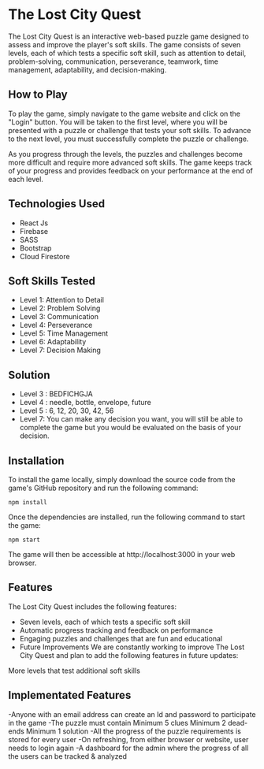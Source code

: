 # The Lost City Quest
The Lost City Quest is an interactive web-based puzzle game designed to assess and improve the player's soft skills. The game consists of seven levels, each of which tests a specific soft skill, such as attention to detail, problem-solving, communication, perseverance, teamwork, time management, adaptability, and decision-making.

## How to Play
To play the game, simply navigate to the game website and click on the "Login" button. You will be taken to the first level, where you will be presented with a puzzle or challenge that tests your soft skills. To advance to the next level, you must successfully complete the puzzle or challenge.

As you progress through the levels, the puzzles and challenges become more difficult and require more advanced soft skills. The game keeps track of your progress and provides feedback on your performance at the end of each level.

## Technologies Used
- React Js
- Firebase
- SASS
- Bootstrap
- Cloud Firestore

## Soft Skills Tested
- Level 1: Attention to Detail
- Level 2: Problem Solving
- Level 3: Communication
- Level 4: Perseverance
- Level 5: Time Management
- Level 6: Adaptability
- Level 7: Decision Making

## Solution
- Level 3 : BEDFICHGJA
- Level 4 : needle, bottle, envelope, future
- Level 5 : 6, 12, 20, 30, 42, 56
- Level 7: You can make any decision you want, you will still be able to complete the game but you would be evaluated on the basis of your decision.

## Installation
To install the game locally, simply download the source code from the game's GitHub repository and run the following command:

```
npm install
```
Once the dependencies are installed, run the following command to start the game:

```
npm start
```
The game will then be accessible at http://localhost:3000 in your web browser.

## Features
The Lost City Quest includes the following features:

- Seven levels, each of which tests a specific soft skill
- Automatic progress tracking and feedback on performance
- Engaging puzzles and challenges that are fun and educational
- Future Improvements
 We are constantly working to improve The Lost City Quest and plan to add the following features in future updates:

 More levels that test additional soft skills


## Implementated Features
-Anyone with an email address can create an Id and password to participate in the game
-The puzzle must contain
    Minimum 5 clues
    Minimum 2 dead-ends
    Minimum 1 solution 
-All the progress of the puzzle requirements is stored for every user
-On refreshing, from either browser or website, user needs to login again
-A dashboard for the admin where the progress of all the users can be tracked & analyzed
